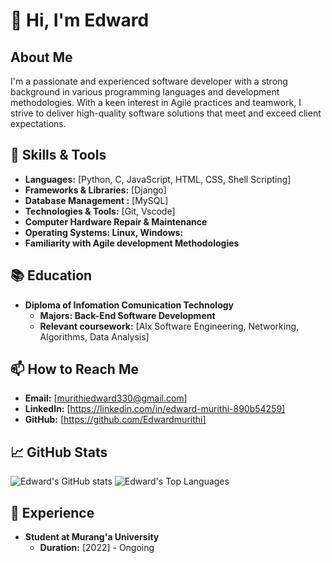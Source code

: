 # 👋 Hi, I'm Edward

## About Me
I'm a passionate and experienced software developer with a strong background in various programming languages and development methodologies. With a keen interest in Agile practices and teamwork, I strive to deliver high-quality software solutions that meet and exceed client expectations.

## 🔧 Skills & Tools
- **Languages:** [Python, C, JavaScript, HTML, CSS, Shell Scripting]
- **Frameworks & Libraries:** [Django]
- **Database Management :** [MySQL]
- **Technologies & Tools:** [Git, Vscode]
- **Computer Hardware Repair & Maintenance**
- **Operating Systems: Linux, Windows:**
- **Familiarity with Agile development Methodologies**

## 📚 Education

- **Diploma of Infomation Comunication Technology**
    - **Majors: Back-End Software Development**
    - **Relevant coursework:** [Alx Software Engineering, Networking, Algorithms, Data Analysis]

## 📫 How to Reach Me

- **Email:** [murithiedward330@gmail.com]
- **LinkedIn:** [https://linkedin.com/in/edward-murithi-890b54259]
- **GitHub:** [https://github.com/Edwardmurithi]

## 📈 GitHub Stats

![Edward's GitHub stats](https://github-readme-stats.vercel.app/api?username=Edwardmurithi&show_icons=true&theme=radical)
![Edward's Top Languages](https://denvercoder1-github-readme-stats.vercel.app/api/top-langs/?username=Edwardmurithi&langs_count=8&layout=compact&theme=radical&border_color=7F3FBF&bg_color=0D1117&title_color=F85D7F&icon_color=F8D866)

## 🚀 Experience

- **Student at Murang'a University**
  - **Duration:** [2022] - Ongoing
